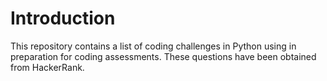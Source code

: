 # Introduction
This repository contains a list of coding challenges in Python using in preparation for coding assessments. These questions have been obtained from HackerRank.
